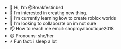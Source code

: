 - 👋 Hi, I’m @Breakfestinbed
- 👀 I’m interested in creating new thing.
- 🌱 I’m currently learning how to create roblox worlds 
- 💞️ I’m looking to collaborate on im not sure
- 📫 How to reach me email: shoproyalboutique2018
- 😄 Pronouns: she/her
- ⚡ Fun fact: i sleep a lot

<!---
Breakfestinbed/Breakfestinbed is a ✨ special ✨ repository because its `README.md` (this file) appears on your GitHub profile.
You can click the Preview link to take a look at your changes.
--->
